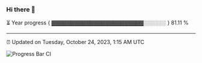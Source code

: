 ### Hi there 👋

⏳ Year progress { ▓▓▓▓▓▓▓▓▓▓▓▓▓▓▓▓▓▓▓▓▓▓▓▓░░░░░░ } 81.11 %

---

⏰ Updated on Tuesday, October 24, 2023, 1:15 AM UTC

![Progress Bar CI](https://github.com/arthurbuhl/arthurbuhl/workflows/Progress%20Bar%20CI/badge.svg)
